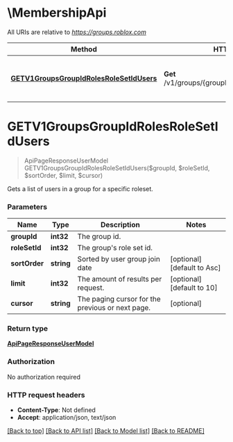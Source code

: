 # \MembershipApi

All URIs are relative to *https://groups.roblox.com*

Method | HTTP request | Description
------------- | ------------- | -------------
[**GETV1GroupsGroupIdRolesRoleSetIdUsers**](MembershipApi.md#GETV1GroupsGroupIdRolesRoleSetIdUsers) | **Get** /v1/groups/{groupId}/roles/{roleSetId}/users | Gets a list of users in a group for a specific roleset.


# **GETV1GroupsGroupIdRolesRoleSetIdUsers**
> ApiPageResponseUserModel GETV1GroupsGroupIdRolesRoleSetIdUsers($groupId, $roleSetId, $sortOrder, $limit, $cursor)

Gets a list of users in a group for a specific roleset.


### Parameters

Name | Type | Description  | Notes
------------- | ------------- | ------------- | -------------
 **groupId** | **int32**| The group id. | 
 **roleSetId** | **int32**| The group&#39;s role set id. | 
 **sortOrder** | **string**| Sorted by user group join date | [optional] [default to Asc]
 **limit** | **int32**| The amount of results per request. | [optional] [default to 10]
 **cursor** | **string**| The paging cursor for the previous or next page. | [optional] 

### Return type

[**ApiPageResponseUserModel**](ApiPageResponse[UserModel].md)

### Authorization

No authorization required

### HTTP request headers

 - **Content-Type**: Not defined
 - **Accept**: application/json, text/json

[[Back to top]](#) [[Back to API list]](../README.md#documentation-for-api-endpoints) [[Back to Model list]](../README.md#documentation-for-models) [[Back to README]](../README.md)

